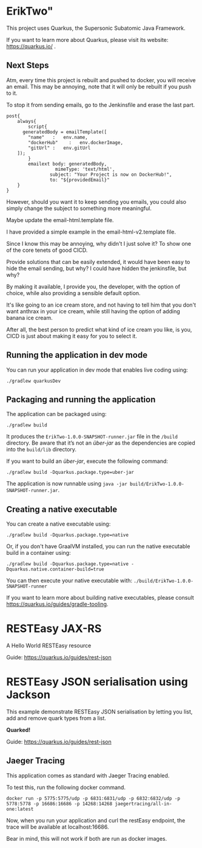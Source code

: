 # ErikTwo"

This project uses Quarkus, the Supersonic Subatomic Java Framework.

If you want to learn more about Quarkus, please visit its website: https://quarkus.io/ .

## Next Steps
Atm, every time this project is rebuilt and pushed to docker, you will receive an email.
This may be annoying, note that it will only be rebuilt if you push to it.

To stop it from sending emails, go to the Jenkinsfile and erase the last part.

    post{
        always{
            script{
          generatedBody = emailTemplate([
            "name"   :   env.name,
            "dockerHub"    :   env.dockerImage,
            "gitUrl" :   env.gitUrl
        ]);
            }
            emailext body: generatedBody,
                      mimeType: 'text/html',
                    subject: "Your Project is now on DockerHub!",
                    to: "${providedEmail}"
        }
    }
    
However, should you want it to keep sending you emails, you could also simply change the subject to something more meaningful.

Maybe update the email-html.template file.

I have provided a simple example in the email-html-v2.template file.

Since I know this may be annoying, why didn't I just solve it?
To show one of the core tenets of good CICD.

Provide solutions that can be easily extended, it would have been easy to hide the email sending, but why?
I could have hidden the jenkinsfile, but why?

By making it available, I provide you, the developer, with the option of choice, while also providing a sensible default option.

It's like going to an ice cream store, and not having to tell him that you don't want anthrax in your ice cream, while still having the option of adding banana ice cream.

After all, the best person to predict what kind of ice cream you like, is you, CICD is just about making it easy for you to select it.

## Running the application in dev mode

You can run your application in dev mode that enables live coding using:
```shell script
./gradlew quarkusDev
```

## Packaging and running the application

The application can be packaged using:
```shell script
./gradlew build
```
It produces the `ErikTwo-1.0.0-SNAPSHOT-runner.jar` file in the `/build` directory.
Be aware that it’s not an _über-jar_ as the dependencies are copied into the `build/lib` directory.

If you want to build an _über-jar_, execute the following command:
```shell script
./gradlew build -Dquarkus.package.type=uber-jar
```

The application is now runnable using `java -jar build/ErikTwo-1.0.0-SNAPSHOT-runner.jar`.

## Creating a native executable

You can create a native executable using: 
```shell script
./gradlew build -Dquarkus.package.type=native
```

Or, if you don't have GraalVM installed, you can run the native executable build in a container using: 
```shell script
./gradlew build -Dquarkus.package.type=native -Dquarkus.native.container-build=true
```

You can then execute your native executable with: `./build/ErikTwo-1.0.0-SNAPSHOT-runner`

If you want to learn more about building native executables, please consult https://quarkus.io/guides/gradle-tooling.

# RESTEasy JAX-RS

<p>A Hello World RESTEasy resource</p>

Guide: https://quarkus.io/guides/rest-json

# RESTEasy JSON serialisation using Jackson

<p>This example demonstrate RESTEasy JSON serialisation by letting you list, add and remove quark types from a list.</p>
<p><b>Quarked!</b></p>

Guide: https://quarkus.io/guides/rest-json


## Jaeger Tracing
This application comes as standard with Jaeger Tracing enabled.

To test this, run the following docker command.

    docker run -p 5775:5775/udp -p 6831:6831/udp -p 6832:6832/udp -p 5778:5778 -p 16686:16686 -p 14268:14268 jaegertracing/all-in-one:latest

Now, when you run your application and curl the restEasy endpoint, the trace will be available at localhost:16686.

Bear in mind, this will not work if both are run as docker images.